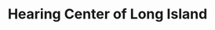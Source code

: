 ---
title: "Hearing Center of Long Island"
url: /valley-stream/hearing-center-of-long-island/
shop: Hörgeräte
---